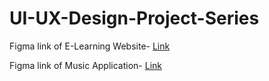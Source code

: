 # UI-UX-Design-Project-Series

Figma link of E-Learning Website- [Link](https://www.figma.com/design/A9JBvfPyjEt4sTyE5nE2iz/E-learning-website?node-id=0-1&t=akjM5wjaoXEghvGS-1)


Figma link of Music Application- [Link](https://www.figma.com/design/p5pXmTAvA2ZED0N8AKqDT4/Music-Application?node-id=0-1&t=dhqihW2sENpHiyc5-1)
